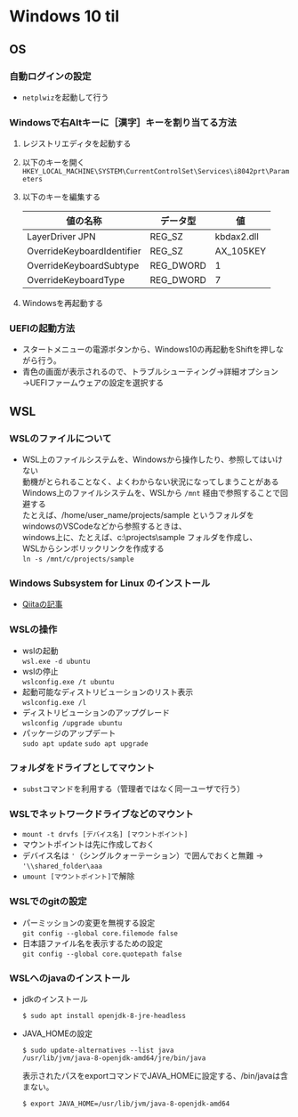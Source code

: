 # Windows 10 til
## OS
### 自動ログインの設定
  - `netplwiz`を起動して行う

### Windowsで右Altキーに［漢字］キーを割り当てる方法
  1. レジストリエディタを起動する
  1. 以下のキーを開く  
     `HKEY_LOCAL_MACHINE\SYSTEM\CurrentControlSet\Services\i8042prt\Parameters`
  1. 以下のキーを編集する  

      |値の名称 |データ型 |値 |  
      |---|---|---|  
      |LayerDriver JPN|REG_SZ|kbdax2.dll|
      |OverrideKeyboardIdentifier|REG_SZ|AX_105KEY|
      |OverrideKeyboardSubtype|REG_DWORD|1|
      |OverrideKeyboardType|REG_DWORD|7|
  1. Windowsを再起動する

### UEFIの起動方法
  - スタートメニューの電源ボタンから、Windows10の再起動をShiftを押しながら行う。
  - 青色の画面が表示されるので、トラブルシューティング→詳細オプション→UEFIファームウェアの設定を選択する

##  WSL
### WSLのファイルについて
  - WSL上のファイルシステムを、Windowsから操作したり、参照してはいけない  
    動機がとられることなく、よくわからない状況になってしまうことがある  
    Windows上のファイルシステムを、WSLから `/mnt` 経由で参照することで回避する  
    たとえば、/home/user_name/projects/sample というフォルダを  
    windowsのVSCodeなどから参照するときは、  
    windows上に、たとえば、c:\projects\sample フォルダを作成し、  
    WSLからシンボリックリンクを作成する  
      `ln -s /mnt/c/projects/sample`

### Windows Subsystem for Linux のインストール
  - [Qiitaの記事](https://qiita.com/Aruneko/items/c79810b0b015bebf30bb)

### WSLの操作
  - wslの起動  
    `wsl.exe -d ubuntu`
  - wslの停止  
    `wslconfig.exe /t ubuntu`
  - 起動可能なディストリビューションのリスト表示  
    `wslconfig.exe /l`
  - ディストリビューションのアップグレード  
    `wslconfig /upgrade ubuntu`
  - パッケージのアップデート  
    `sudo apt update`
    `sudo apt upgrade`

### フォルダをドライブとしてマウント
  - `subst`コマンドを利用する（管理者ではなく同一ユーザで行う）

### WSLでネットワークドライブなどのマウント
  - `mount -t drvfs [デバイス名] [マウントポイント]`
  - マウントポイントは先に作成しておく
  - デバイス名は `'`（シングルクォーテーション）で囲んでおくと無難 → `'\\shared_folder\aaa`
  - `umount [マウントポイント]`で解除

### WSLでのgitの設定
  - パーミッションの変更を無視する設定  
    `git config --global core.filemode false`
  - 日本語ファイル名を表示するための設定  
    `git config --global core.quotepath false`
    
### WSLへのjavaのインストール  
  - jdkのインストール
    ```shell
    $ sudo apt install openjdk-8-jre-headless
    ``` 
  - JAVA_HOMEの設定
    ```shell
    $ sudo update-alternatives --list java
    /usr/lib/jvm/java-8-openjdk-amd64/jre/bin/java
    ``` 
    表示されたパスをexportコマンドでJAVA_HOMEに設定する、/bin/javaは含まない。
    ```shell
    $ export JAVA_HOME=/usr/lib/jvm/java-8-openjdk-amd64
    ``` 

    
